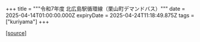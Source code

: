 +++
title = """令和7年度 北広島駅循環線（栗山町デマンドバス）"""
date = 2025-04-14T01:00:00.000Z
expiryDate = 2025-04-24T11:18:49.875Z
tags = ["kuriyama"]
+++


[[source]](https://www.town.kuriyama.hokkaido.jp/soshiki/47/31448.html)
